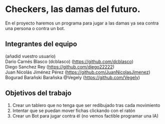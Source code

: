 # Checkers, las damas del futuro.

En el proyecto haremos un programa para jugar a las damas ya sea contra una persona o contra un bot.

## Integrantes del equipo
(añadid vuestro usuario) <br/>
Dario Carnés Blasco (dcblasco) (https://github.com/dcblasco)<br/>
Diego Sanchez Rey (https://github.com/diego22222) <br/>
Juan Nicolás Jiménez Pérez (https://github.com/JuanNicolasJimenez)<br/>
Bogurad Barañski Barañska @Vegely (https://github.com/Vegely)  <br/>

## Objetivos del trabajo

1) Crear un tablero que no tenga que ser redibujado tras cada movimiento <br/>
2) Intentar que se puedan mover fichas clickando con el ratón <br/>
3) Crear un Bot para jugar contra él (no vemos factible programar una IA) <br/>

